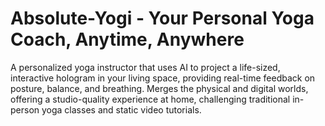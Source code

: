 # Absolute-Yogi - Your Personal Yoga Coach, Anytime, Anywhere
A personalized yoga instructor that uses AI to project a life-sized, interactive hologram in your living space, providing real-time feedback on posture, balance, and breathing.
Merges the physical and digital worlds, offering a studio-quality experience at home, challenging traditional in-person yoga classes and static video tutorials.
